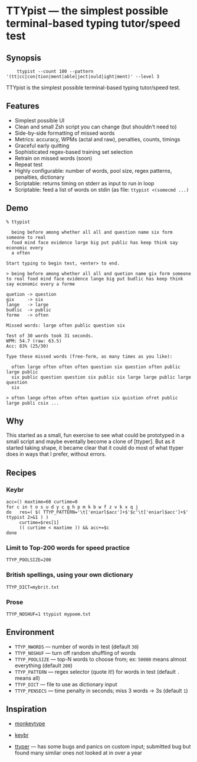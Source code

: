 # TTYpist — the simplest possible terminal-based typing tutor/speed test

## Synopsis

```shell
    ttypist --count 100 --pattern '(tt|cc|con|tion|ment|able|ject|ould|ight|ment)' --level 3
```

TTYpist is the simplest possible terminal-based typing tutor/speed test.

## Features

- Simplest possible UI
- Clean and small Zsh script you can change (but shouldn't need to)
- Side-by-side formatting of missed words
- Metrics: accuracy, WPMs (actal and raw), penalties, counts, timings
- Graceful early quitting
- Sophisticated regex-based training set selection
- Retrain on missed words (soon)
- Repeat test
- Highly configurable: number of words, pool size, regex patterns, penalties, dictionary
- Scriptable: returns timing on stderr as input to run in loop
- Scriptable: feed a list of words on stdin (as file: `ttypist <(somecmd ...)`

## Demo

```shellsession
% ttypist

  being before among whether all all and question name six form someone to real
  food mind face evidence large big put public has keep think say economic every
  a often

Start typing to begin test, <enter> to end.

> being before among whether all all and quetion name gix form someone to real food mind face evidence lange big put budlic has keep think say economic every a forme

quetion -> question
gix     -> six
lange   -> large
budlic  -> public
forme   -> often

Missed words: large often public question six

Test of 30 words took 31 seconds.
WPM: 54.7 (raw: 63.5)
Acc: 83% (25/30)

Type these missed words (free-form, as many times as you like):

  often large often often often question six question often public large public
  six public question question six public six large large public large question
  six

> often lange often often often quetion six quistion ofret public large publi csix ...
```

## Why

This started as a small, fun exercise to see what could be prototyped in a
small script and maybe eventally become a clone of [ttyper]. But as it started
taking shape, it became clear that it could do most of what ttyper does in ways
that I prefer, without errors.

## Recipes

### Keybr

```shell
acc=() maxtime=60 curtime=0
for c in t o s u d y c g h p m k b w f z v k x q j
do   res=( $( TTYP_PATTERN='\t['eniarl$acc']+$'$c'\t['eniarl$acc']+$' ttypist 2>&1 ) )
     curtime=$res[1]
     (( curtime < maxtime )) && acc+=$c
done
```

### Limit to Top-200 words for speed practice

```shell
TTYP_POOLSIZE=200
```

### British spellings, using your own dictionary

`TTYP_DICT=mybrit.txt`

### Prose

```shell
TTYP_NOSHUF=1 ttypist mypoem.txt
```

## Environment

- `TTYP_NWORDS` — number of words in test (default `30`)
- `TTYP_NOSHUF` — turn off random shuffling of words
- `TTYP_POOLSIZE` — top-N words to choose from; ex: `50000` means almost everything (default `200`)
- `TTYP_PATTERN` — regex selector (quote it!) for words in test (default `.` means all)
- `TTYP_DICT` — file to use as dictionary input
- `TTYP_PENSECS` — time penalty in seconds; miss 3 words -> 3s (default `1`)

## Inspiration

- [monkeytype]()

- [keybr](https://www.keybr.com/)

- [ttyper](https://github.com/max-niederman/ttyper) — has some bugs and panics
  on custom input; submitted bug but found many similar ones not looked at in
  over a year
